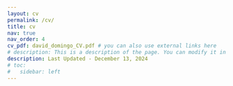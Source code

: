 ```yaml
---
layout: cv
permalink: /cv/
title: cv
nav: true
nav_order: 4
cv_pdf: david_domingo_CV.pdf # you can also use external links here
# description: This is a description of the page. You can modify it in '_pages/cv.md'. You can also change or remove the top pdf download button.
description: Last Updated - December 13, 2024
# toc:
#   sidebar: left
---
```

